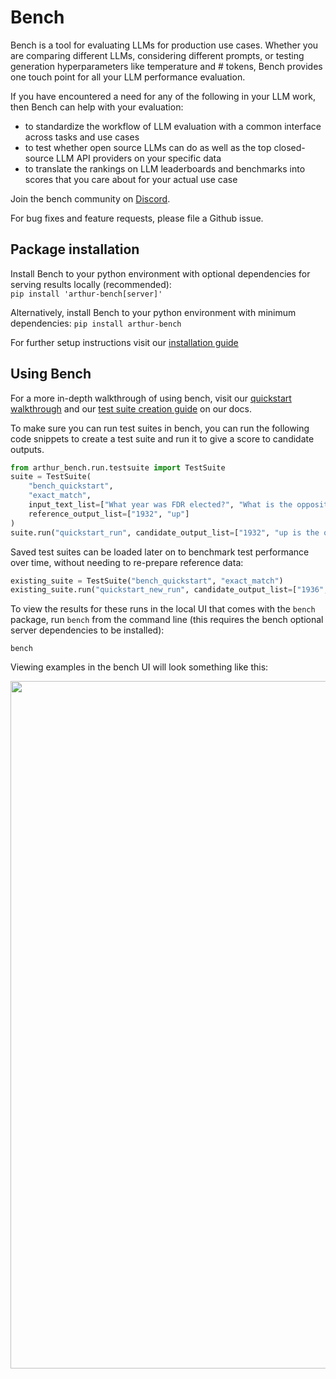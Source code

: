 # Bench

Bench is a tool for evaluating LLMs for production use cases. Whether you are comparing different LLMs, considering different prompts, or testing generation hyperparameters like temperature and # tokens, Bench provides one touch point for all your LLM performance evaluation.

If you have encountered a need for any of the following in your LLM work, then Bench can help with your evaluation:

- to standardize the workflow of LLM evaluation with a common interface across tasks and use cases
- to test whether open source LLMs can do as well as the top closed-source LLM API providers on your specific data
- to translate the rankings on LLM leaderboards and benchmarks into scores that you care about for your actual use case

Join the bench community on [Discord](https://discord.gg/YXVhuvaw).

For bug fixes and feature requests, please file a Github issue.

## Package installation

Install Bench to your python environment with optional dependencies for serving results locally (recommended):  
`pip install 'arthur-bench[server]'`

Alternatively, install Bench to your python environment with minimum dependencies:
`pip install arthur-bench`

For further setup instructions visit our [installation guide](https://bench.readthedocs.io/en/latest/setup.html)

## Using Bench

For a more in-depth walkthrough of using bench, visit our [quickstart walkthrough](https://bench.readthedocs.io/en/latest/quickstart.html) and our [test suite creation guide](https://bench.readthedocs.io/en/latest/creating_test_suites.html) on our docs.

To make sure you can run test suites in bench, you can run the following code snippets to create a test suite and run it to give a score to candidate outputs.

```python
from arthur_bench.run.testsuite import TestSuite
suite = TestSuite(
    "bench_quickstart", 
    "exact_match",
    input_text_list=["What year was FDR elected?", "What is the opposite of down?"], 
    reference_output_list=["1932", "up"]
)
suite.run("quickstart_run", candidate_output_list=["1932", "up is the opposite of down"])
```

Saved test suites can be loaded later on to benchmark test performance over time, without needing to re-prepare reference data:

```python
existing_suite = TestSuite("bench_quickstart", "exact_match")
existing_suite.run("quickstart_new_run", candidate_output_list=["1936", "up"])
```

To view the results for these runs in the local UI that comes with the `bench` package, run `bench` from the command line (this requires the bench optional server dependencies to be installed):

```
bench
```

Viewing examples in the bench UI will look something like this:
<p align="center">
<img src="docs/source/_static/img/Bench_UI_Screenshot.png" alt="Examples UI" width="1100"/>
